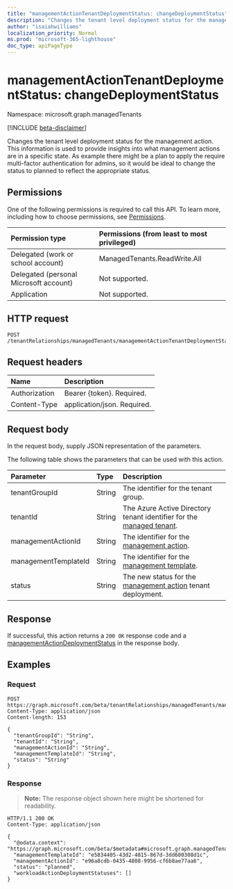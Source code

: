 ```yaml
---
title: "managementActionTenantDeploymentStatus: changeDeploymentStatus"
description: "Changes the tenant level deployment status for the management action. This information is used to provide insights into what management actions are in a specific state. As example there might be a plan to apply the require multi-factor authentication for admins, so it would be ideal to change the status to planned to reflect the appropriate status."
author: "isaiahwilliams"
localization_priority: Normal
ms.prod: "microsoft-365-lighthouse"
doc_type: apiPageType
---
```


# managementActionTenantDeploymentStatus: changeDeploymentStatus
Namespace: microsoft.graph.managedTenants

[!INCLUDE [beta-disclaimer](../../includes/beta-disclaimer.md)]

Changes the tenant level deployment status for the management action. This information is used to provide insights into what management actions are in a specific state. As example there might be a plan to apply the require multi-factor authentication for admins, so it would be ideal to change the status to planned to reflect the appropriate status.

## Permissions
One of the following permissions is required to call this API. To learn more, including how to choose permissions, see [Permissions](/graph/permissions-reference).

|Permission type|Permissions (from least to most privileged)|
|:---|:---|
|Delegated (work or school account)|ManagedTenants.ReadWrite.All|
|Delegated (personal Microsoft account)|Not supported.|
|Application|Not supported.|

## HTTP request

<!-- {
  "blockType": "ignored"
}
-->
``` http
POST /tenantRelationships/managedTenants/managementActionTenantDeploymentStatuses/changeDeploymentStatus
```

## Request headers
|Name|Description|
|:---|:---|
|Authorization|Bearer {token}. Required.|
|Content-Type|application/json. Required.|

## Request body
In the request body, supply JSON representation of the parameters.

The following table shows the parameters that can be used with this action.

|Parameter|Type|Description|
|:---|:---|:---|
|tenantGroupId|String|The identifier for the tenant group.|
|tenantId|String|The Azure Active Directory tenant identifier for the [managed tenant](../resources/managedtenants-tenant.md).|
|managementActionId|String|The identifier for the [management action](../resources/managedtenants-managementaction.md).|
|managementTemplateId|String|The identifier for the [management template](../resources/managedtenants-managementtemplate.md).|
|status|String|The new status for the [management action](../resources/managedtenants-managementaction.md) tenant deployment.|

## Response

If successful, this action returns a `200 OK` response code and a [managementActionDeploymentStatus](../resources/managedtenants-managementactiondeploymentstatus.md) in the response body.

## Examples

### Request
<!-- {
  "blockType": "request",
  "name": "managementactiontenantdeploymentstatus_changedeploymentstatus"
}
-->
``` http
POST https://graph.microsoft.com/beta/tenantRelationships/managedTenants/managementActionTenantDeploymentStatuses/changeDeploymentStatus
Content-Type: application/json
Content-length: 153

{
  "tenantGroupId": "String",
  "tenantId": "String",
  "managementActionId": "String",
  "managementTemplateId": "String",
  "status": "String"
}
```

### Response
>**Note:** The response object shown here might be shortened for readability.
<!-- {
  "blockType": "response",
  "truncated": true,
  "@odata.type": "microsoft.graph.managedTenants.managementActionDeploymentStatus"
}
-->
``` http
HTTP/1.1 200 OK
Content-Type: application/json

{
  "@odata.context": "https://graph.microsoft.com/beta/$metadata#microsoft.graph.managedTenants.ManagementActionDeploymentStatus",
  "managementTemplateId": "e5834405-43d2-4815-867d-3dd600308d1c",
  "managementActionId": "e96a8cdb-0435-4808-9956-cf6b8ae77aa6",
  "status": "planned",
  "workloadActionDeploymentStatuses": []
}
```
